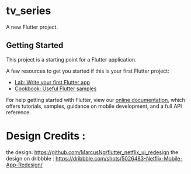 # tv_series

A new Flutter project.

## Getting Started

This project is a starting point for a Flutter application.

A few resources to get you started if this is your first Flutter project:

- [Lab: Write your first Flutter app](https://flutter.dev/docs/get-started/codelab)
- [Cookbook: Useful Flutter samples](https://flutter.dev/docs/cookbook)

For help getting started with Flutter, view our
[online documentation](https://flutter.dev/docs), which offers tutorials,
samples, guidance on mobile development, and a full API reference.

# Design Credits :
the design: https://github.com/MarcusNg/flutter_netflix_ui_redesign
the design on dribbble : https://dribbble.com/shots/5026483-Netflix-Mobile-App-Redesign/
